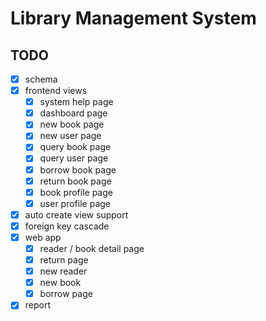 # Library Management System

## TODO

- [x] schema
- [x] frontend views
    * [x] system help page
    * [x] dashboard page
    * [x] new book page
    * [x] new user page
    * [x] query book page
    * [x] query user page
    * [x] borrow book page
    * [x] return book page
    * [x] book profile page
    * [x] user profile page
- [x] auto create view support
- [x] foreign key cascade
- [x] web app
    * [x] reader / book detail page
    * [x] return page
    * [x] new reader
    * [x] new book
    * [x] borrow page
- [x] report
